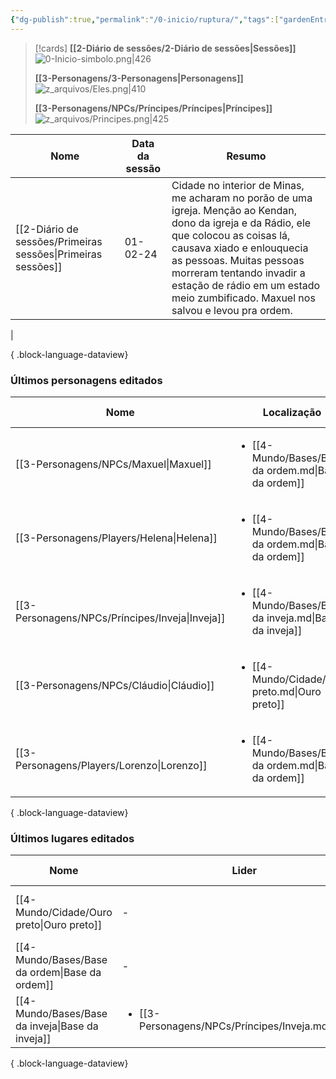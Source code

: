 ```yaml
---
{"dg-publish":true,"permalink":"/0-inicio/ruptura/","tags":["gardenEntry"]}
---
```


> [!cards]
>**[[2-Diário de sessões/2-Diário de sessões\|Sessões]]**
> ![0-Inicio-simbolo.png|426](/img/user/z_arquivos/0-Inicio-simbolo.png)
> 
> **[[3-Personagens/3-Personagens\|Personagens]]**
> ![z_arquivos/Eles.png|410](/img/user/z_arquivos/Eles.png)
> 
> **[[3-Personagens/NPCs/Príncipes/Príncipes\|Príncipes]]**
> ![z_arquivos/Principes.png|425](/img/user/z_arquivos/Principes.png)

| Nome                                                            | Data da sessão | Resumo                                                                                                                                                                                                                                                                                                              |
| --------------------------------------------------------------- | -------------- | ------------------------------------------------------------------------------------------------------------------------------------------------------------------------------------------------------------------------------------------------------------------------------------------------------------------- |
| [[2-Diário de sessões/Primeiras sessões\|Primeiras sessões]] | 01-02-24       | Cidade no interior de Minas, me acharam no porão de uma igreja. Menção ao Kendan, dono da igreja e da Rádio, ele que colocou as coisas lá, causava xiado e enlouquecia as pessoas. Muitas pessoas morreram tentando invadir a estação de rádio em um estado meio zumbificado. Maxuel nos salvou e levou pra ordem.
 |

{ .block-language-dataview}

### Últimos personagens editados
| Nome                                               | Localização                                                            | Equipe                                                | Status    | Última edição    |
| -------------------------------------------------- | ---------------------------------------------------------------------- | ----------------------------------------------------- | --------- | ---------------- |
| [[3-Personagens/NPCs/Maxuel\|Maxuel]]           | <ul><li>[[4-Mundo/Bases/Base da ordem.md\\|Base da ordem]]</li></ul>   | <ul><li>[[4-Mundo/Grupos/Ordem.md\\|Ordem]]</li></ul> | Saudável  | 09-05-25 - 12:28 |
| [[3-Personagens/Players/Helena\|Helena]]        | <ul><li>[[4-Mundo/Bases/Base da ordem.md\\|Base da ordem]]</li></ul>   | <ul><li>[[4-Mundo/Grupos/Ordem.md\\|Ordem]]</li></ul> | Saudável  | 09-05-25 - 12:23 |
| [[3-Personagens/NPCs/Príncipes/Inveja\|Inveja]] | <ul><li>[[4-Mundo/Bases/Base da inveja.md\\|Base da inveja]]</li></ul> | <ul><li>[[4-Mundo/Grupos/Reino.md\\|Reino]]</li></ul> | Morto     | 09-05-25 - 12:07 |
| [[3-Personagens/NPCs/Cláudio\|Cláudio]]         | <ul><li>[[4-Mundo/Cidade/Ouro preto.md\\|Ouro preto]]</li></ul>        | \-                                                    | Morto     | 09-05-25 - 10:49 |
| [[3-Personagens/Players/Lorenzo\|Lorenzo]]      | <ul><li>[[4-Mundo/Bases/Base da ordem.md\\|Base da ordem]]</li></ul>   | \-                                                    | Machucado | 08-05-25 - 20:25 |

{ .block-language-dataview}
### Últimos lugares editados
| Nome                                                | Lider                                                                 | Última edição    |
| --------------------------------------------------- | --------------------------------------------------------------------- | ---------------- |
| [[4-Mundo/Cidade/Ouro preto\|Ouro preto]]        | \-                                                                    | 08-05-25 - 19:10 |
| [[4-Mundo/Bases/Base da ordem\|Base da ordem]]   | \-                                                                    | 08-05-25 - 18:02 |
| [[4-Mundo/Bases/Base da inveja\|Base da inveja]] | <ul><li>[[3-Personagens/NPCs/Príncipes/Inveja.md\\|Inveja]]</li></ul> | 09-05-25 - 12:07 |

{ .block-language-dataview}